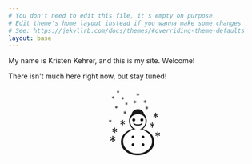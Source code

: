 ```yaml
---
# You don't need to edit this file, it's empty on purpose.
# Edit theme's home layout instead if you wanna make some changes
# See: https://jekyllrb.com/docs/themes/#overriding-theme-defaults
layout: base
---
```

My name is Kristen Kehrer, and this is my site.  Welcome!

There isn't much here right now, but stay tuned!

<div id="snowman" style="text-align:center; font-size:1000%;">
            ☃
</div>
